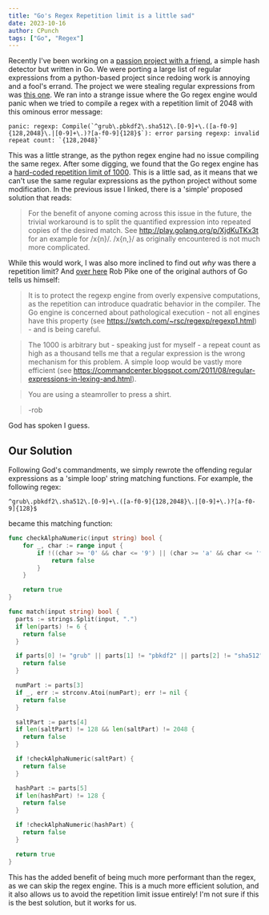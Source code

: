 ```yaml
---
title: "Go's Regex Repetition limit is a little sad"
date: 2023-10-16
author: CPunch
tags: ["Go", "Regex"]
---
```


Recently I've been working on a [passion project with a friend](https://github.com/ArmanHZ/go-detect-that-hash), a simple hash detector but written in Go. We were porting a large list of regular expressions from a python-based project since redoing work is annoying and a fool's errand. The project we were stealing regular expressions from was [this one](https://github.com/psypanda/hashID/blob/7e8473a823060e56d4b6090a98591e252bd9505e/hashid.py#L36). We ran into a strange issue where the Go regex engine would panic when we tried to compile a regex with a repetition limit of 2048 with this ominous error message:

```
panic: regexp: Compile(`^grub\.pbkdf2\.sha512\.[0-9]+\.([a-f0-9]{128,2048}\.|[0-9]+\.)?[a-f0-9]{128}$`): error parsing regexp: invalid repeat count: `{128,2048}`
```

This was a little strange, as the python regex engine had no issue compiling the same regex. After some digging, we found that the Go regex engine has a [hard-coded repetition limit of 1000](https://github.com/golang/go/issues/7252). This is a little sad, as it means that we can't use the same regular expressions as the python project without some modification. In the previous issue I linked, there is a 'simple' proposed solution that reads:

> For the benefit of anyone coming across this issue in the future, the trivial workaround
> is to split the quantified expression into repeated copies of the desired match. See
> http://play.golang.org/p/XjdKuTKx3t for an example for /x{n}/. /x{n,}/ as originally
> encountered is not much more complicated.


While this would work, I was also more inclined to find out *why* was there a repetition limit? And [over here](https://groups.google.com/g/golang-nuts/c/x4dbsyd0IFY/m/MKBgxU9YDQAJ) Rob Pike one of the original authors of Go tells us himself:

> It is to protect the regexp engine from overly expensive computations, as the
> repetition can introduce quadratic behavior in the compiler. The Go engine is
> concerned about pathological execution - not all engines have this property
> (see https://swtch.com/~rsc/regexp/regexp1.html) - and is being careful.

> The 1000 is arbitrary but - speaking just for myself - a repeat count as high
> as a thousand tells me that a regular expression is the wrong mechanism for
> this problem. A simple loop would be vastly more efficient
> (see https://commandcenter.blogspot.com/2011/08/regular-expressions-in-lexing-and.html).

> You are using a steamroller to press a shirt.

> -rob

God has spoken I guess.

## Our Solution

Following God's commandments, we simply rewrote the offending regular expressions as a 'simple loop' string matching functions. For example, the following regex:

```
^grub\.pbkdf2\.sha512\.[0-9]+\.([a-f0-9]{128,2048}\.|[0-9]+\.)?[a-f0-9]{128}$
```

became this matching function:

```go
func checkAlphaNumeric(input string) bool {
	for _, char := range input {
		if !((char >= '0' && char <= '9') || (char >= 'a' && char <= 'f')) {
			return false
		}
	}

	return true
}

func match(input string) bool {
  parts := strings.Split(input, ".")
  if len(parts) != 6 {
    return false
  }

  if parts[0] != "grub" || parts[1] != "pbkdf2" || parts[2] != "sha512" {
    return false
  }

  numPart := parts[3]
  if _, err := strconv.Atoi(numPart); err != nil {
    return false
  }

  saltPart := parts[4]
  if len(saltPart) != 128 && len(saltPart) != 2048 {
    return false
  }

  if !checkAlphaNumeric(saltPart) {
    return false
  }

  hashPart := parts[5]
  if len(hashPart) != 128 {
    return false
  }

  if !checkAlphaNumeric(hashPart) {
    return false
  }

  return true
}
```

This has the added benefit of being much more performant than the regex, as we can skip the regex engine. This is a much more efficient solution, and it also allows us to avoid the repetition limit issue entirely! I'm not sure if this is the best solution, but it works for us.